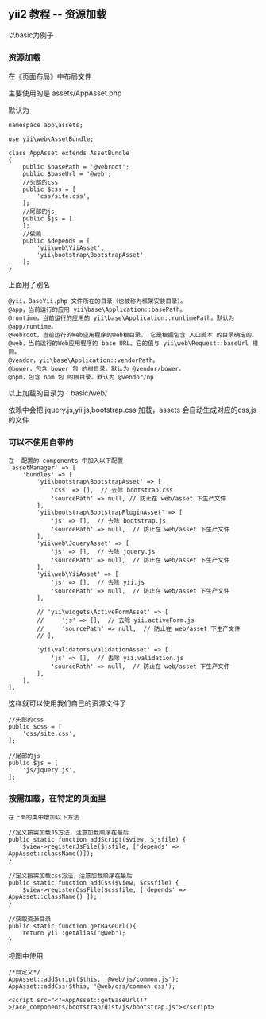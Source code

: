 ## yii2 教程 -- 资源加载

以basic为例子

### 资源加载

在《页面布局》中布局文件

主要使用的是 assets/AppAsset.php


默认为

	namespace app\assets;

	use yii\web\AssetBundle;

	class AppAsset extends AssetBundle
	{
	    public $basePath = '@webroot';
	    public $baseUrl = '@web';
	    //头部的css
	    public $css = [
	        'css/site.css',
	    ];
	    //尾部的js
	    public $js = [
	    ];
	    //依赖
	    public $depends = [
	        'yii\web\YiiAsset',
	        'yii\bootstrap\BootstrapAsset',
	    ];
	}

上面用了别名

	@yii，BaseYii.php 文件所在的目录（也被称为框架安装目录）。
	@app，当前运行的应用 yii\base\Application::basePath。
	@runtime，当前运行的应用的 yii\base\Application::runtimePath。默认为 @app/runtime。
	@webroot，当前运行的Web应用程序的Web根目录。 它是根据包含 入口脚本 的目录确定的。
	@web，当前运行的Web应用程序的 base URL。它的值与 yii\web\Request::baseUrl 相同。
	@vendor，yii\base\Application::vendorPath。
	@bower，包含 bower 包 的根目录。默认为 @vendor/bower。
	@npm，包含 npm 包 的根目录。默认为 @vendor/np

以上加载的目录为：basic/web/

依赖中会把 jquery.js,yii.js,bootstrap.css 加载，assets 会自动生成对应的css,js的文件

### 可以不使用自带的
	
	在  配置的 components 中加入以下配置
	'assetManager' => [
	    'bundles' => [
	        'yii\bootstrap\BootstrapAsset' => [
	            'css' => [],  // 去除 bootstrap.css
	            'sourcePath' => null, // 防止在 web/asset 下生产文件
	        ],
	        'yii\bootstrap\BootstrapPluginAsset' => [
	            'js' => [],  // 去除 bootstrap.js
	            'sourcePath' => null,  // 防止在 web/asset 下生产文件
	        ],
	        'yii\web\JqueryAsset' => [
	            'js' => [],  // 去除 jquery.js
	            'sourcePath' => null,  // 防止在 web/asset 下生产文件
	        ],
	        'yii\web\YiiAsset' => [
	            'js' => [],  // 去除 yii.js
	            'sourcePath' => null,  // 防止在 web/asset 下生产文件
	        ],

	        // 'yii\widgets\ActiveFormAsset' => [
	        //     'js' => [],  // 去除 yii.activeForm.js
	        //     'sourcePath' => null,  // 防止在 web/asset 下生产文件
	        // ],

	        'yii\validators\ValidationAsset' => [
	            'js' => [],  // 去除 yii.validation.js
	            'sourcePath' => null,  // 防止在 web/asset 下生产文件
	        ],
	    ],
	],


这样就可以使用我们自己的资源文件了

	//头部的css
	public $css = [
	    'css/site.css',
	];

	//尾部的js
	public $js = [
		'js/jquery.js',
	];

### 按需加载，在特定的页面里

	在上面的类中增加以下方法

	//定义按需加载JS方法，注意加载顺序在最后  
	public static function addScript($view, $jsfile) {  
	    $view->registerJsFile($jsfile, ['depends' => AppAsset::className()]);  
	}  
	  
	//定义按需加载css方法，注意加载顺序在最后  
	public static function addCss($view, $cssfile) {  
	    $view->registerCssFile($cssfile, ['depends' => AppAsset::className() ]);  
	} 

	//获取资源目录
	public static function getBaseUrl(){
	    return yii::getAlias("@web");
	}

视图中使用

	/*自定义*/
	AppAsset::addScript($this, '@web/js/common.js');
	AppAsset::addCss($this, '@web/css/common.css');

	<script src="<?=AppAsset::getBaseUrl()?>/ace_components/bootstrap/dist/js/bootstrap.js"></script>


